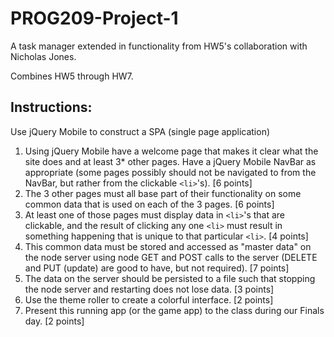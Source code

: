 # PROG209-Project-1

A task manager extended in functionality from HW5's collaboration with Nicholas Jones.

Combines HW5 through HW7.

## Instructions:

Use jQuery Mobile to construct a SPA (single page application)

1. Using jQuery Mobile have a welcome page that makes it clear what the site does
and at least 3* other pages. Have a jQuery Mobile NavBar as appropriate (some
pages possibly should not be navigated to from the NavBar, but rather from the
clickable `<li>`'s). [6 points]
2. The 3 other pages must all base part of their functionality on some common data
that is used on each of the 3 pages. [6 points]
3. At least one of those pages must display data in `<li>`'s that are clickable, and the
result of clicking any one `<li>` must result in something happening that is unique
to that particular `<li>`. [4 points]
4. This common data must be stored and accessed as "master data" on the node
server using node GET and POST calls to the server (DELETE and PUT
(update) are good to have, but not required). [7 points]
5. The data on the server should be persisted to a file such that stopping the node
server and restarting does not lose data. [3 points]
6. Use the theme roller to create a colorful interface. [2 points]
7. Present this running app (or the game app) to the class during our Finals day. [2
points]